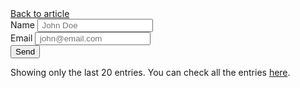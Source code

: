 
<html lang="en"><head>
<meta charset="UTF-8">
<meta name="viewport" content="width=device-width, initial-scale=1.0, maximum-scale=1">
<title></title>
<meta name="description" content="">
<link rel="stylesheet" href="/demo/demo.css">
<style>
	  .demo-wrapper {
		  max-width: 80%;
		  margin: 5% auto;
	  }
  </style>
</head>
<body>
<div class="demo-container">
<a class="btn" href="/google-form-customize/">Back to article</a>





<script>
    var submitted = !1
</script>
<iframe id="hidden_iframe" name="hidden_iframe" onload="submitted&amp;&amp;(window.location=&quot;https://blog.webjeda.com/demo/google-form-customize/&quot;)" style="display:none" __idm_frm__="10737418261"></iframe>
<form action="https://docs.google.com/forms/d/e/1FAIpQLSdqGYth5-G2cP8SILJwjOcJ38vit-Rv8E9SXmtnJUu4ifMcGw/formResponse" method="post" onsubmit="submitted=!0" target="hidden_iframe">
<label>Name</label>
<input maxlength="18" name="entry.742532386" placeholder=" John Doe" required="">
<br>
<label>Email</label>
<input maxlength="18" name="entry.1558941179" placeholder=" john@email.com" required="" type="email">
<br>
<input type="submit" value="Send">
</form>
<p>Showing only the last 20 entries. You can check all the entries <a href="https://docs.google.com/spreadsheets/d/1ofPAOgQIp7oGORESYlYPGVnYPzaPEJH8zWpCzYF1jWk/edit?usp=sharing" target="_blank">here</a>.
</p><div class="table">



</div>
</div>
<script src="//ajax.googleapis.com/ajax/libs/jquery/3.2.1/jquery.min.js"></script>
<script>
    function importGSS(t) {
        $.each(t.feed.entry.slice(-20), function() {
            $("table").addClass("flex-container").append("<tr><td>" + this.gsx$name.$t + "</td><td>" + this.gsx$email.$t + "</td></tr>")
        }), $("table").addClass("flex-container").append("<tr><th>Name</th><th>Email</th></tr>")
    }
</script>
<script src="https://spreadsheets.google.com/feeds/list/1ofPAOgQIp7oGORESYlYPGVnYPzaPEJH8zWpCzYF1jWk/1/public/values?alt=json-in-script&amp;callback=importGSS" async=""></script>


</body></html>
